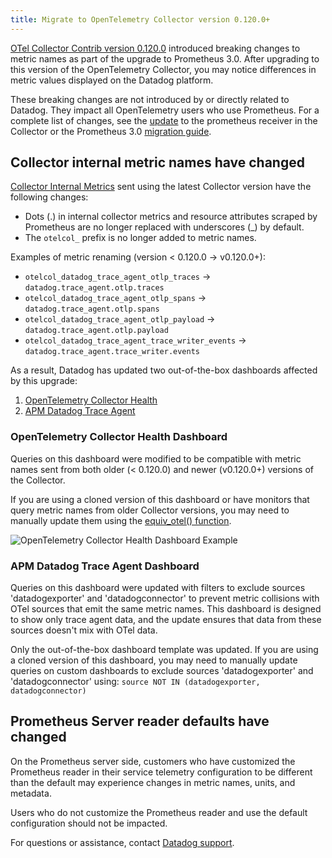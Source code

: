 ```yaml
---
title: Migrate to OpenTelemetry Collector version 0.120.0+
---
```


[OTel Collector Contrib version 0.120.0][1] introduced breaking changes to metric names as part of the upgrade to Prometheus 3.0. After upgrading to this version of the OpenTelemetry Collector, you may notice differences in metric values displayed on the Datadog platform.

<div class="alert alert-info">These breaking changes are not introduced by or directly related to Datadog. They impact all OpenTelemetry users who use Prometheus. For a complete list of changes, see the <a href="https://github.com/open-telemetry/opentelemetry-collector-contrib/pull/36873">update</a> to the prometheus receiver in the Collector or the Prometheus 3.0 <a href="https://prometheus.io/docs/prometheus/latest/migration/">migration guide</a>.</div>

## Collector internal metric names have changed

[Collector Internal Metrics][2] sent using the latest Collector version have the following changes:

- Dots (.) in internal collector metrics and resource attributes scraped by Prometheus are no longer replaced with underscores (_) by default.
- The `otelcol_` prefix is no longer added to metric names.

Examples of metric renaming (version < 0.120.0 → v0.120.0+):

- `otelcol_datadog_trace_agent_otlp_traces` → `datadog.trace_agent.otlp.traces`
- `otelcol_datadog_trace_agent_otlp_spans` → `datadog.trace_agent.otlp.spans`
- `otelcol_datadog_trace_agent_otlp_payload` → `datadog.trace_agent.otlp.payload`
- `otelcol_datadog_trace_agent_trace_writer_events` → `datadog.trace_agent.trace_writer.events`

As a result, Datadog has updated two out-of-the-box dashboards affected by this upgrade:

1. [OpenTelemetry Collector Health][3]
2. [APM Datadog Trace Agent][4]

### OpenTelemetry Collector Health Dashboard

Queries on this dashboard were modified to be compatible with metric names sent from both older (< 0.120.0) and newer (v0.120.0+) versions of the Collector.

<div class="alert alert-warning">If you are using a cloned version of this dashboard or have monitors that query metric names from older Collector versions, you may need to manually update them using the <a href="https://docs.datadoghq.com/opentelemetry/guide/combining_otel_and_datadog_metrics/">equiv_otel() function</a>.</div>

![OpenTelemetry Collector Health Dashboard Example][image1]

### APM Datadog Trace Agent Dashboard

Queries on this dashboard were updated with filters to exclude sources 'datadogexporter' and 'datadogconnector' to prevent metric collisions with OTel sources that emit the same metric names. This dashboard is designed to show only trace agent data, and the update ensures that data from these sources doesn't mix with OTel data.

<div class="alert alert-warning">Only the out-of-the-box dashboard template was updated. If you are using a cloned version of this dashboard, you may need to manually update queries on custom dashboards to exclude sources 'datadogexporter' and 'datadogconnector' using: <code>source NOT IN (datadogexporter, datadogconnector)</code></div>

## Prometheus Server reader defaults have changed

On the Prometheus server side, customers who have customized the Prometheus reader in their service telemetry configuration to be different than the default may experience changes in metric names, units, and metadata.

<div class="alert alert-info">Users who do not customize the Prometheus reader and use the default configuration should not be impacted.</div>

For questions or assistance, contact [Datadog support][5].

[1]: https://github.com/open-telemetry/opentelemetry-collector-contrib/releases/tag/v0.120.0
[2]: https://opentelemetry.io/docs/collector/internal-telemetry/
[3]: https://docs.datadoghq.com/opentelemetry/integrations/collector_health_metrics/
[4]: https://docs.datadoghq.com/tracing/troubleshooting/agent_apm_metrics/
[5]: https://docs.datadoghq.com/help/
[image1]: /path/to/your/dashboard/image.png